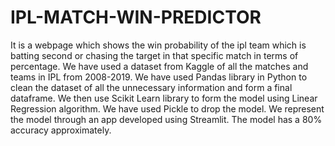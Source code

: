 # IPL-MATCH-WIN-PREDICTOR
It is a webpage which shows the win probability of the ipl  team which is batting second  or chasing the target in that specific match in terms of percentage.
We have used a dataset from Kaggle of all the matches and teams in IPL from 2008-2019.
We have used Pandas library in Python to clean the dataset of all the unnecessary information and form a final dataframe.
We then use Scikit Learn library to form the model using Linear Regression algorithm.
We have used Pickle to drop the model.
We represent the model through an app developed using Streamlit.
The model has a 80% accuracy approximately.
